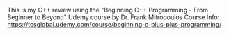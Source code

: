 This is my C++ review using the "Beginning C++ Programming - From Beginner to Beyond" Udemy course by Dr. Frank Mitropoulos
Course Info: https://tcsglobal.udemy.com/course/beginning-c-plus-plus-programming/
